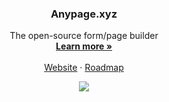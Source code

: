 <p align="center">
  <h3 align="center">Anypage.xyz</h3>

  <p align="center">
    The open-source form/page builder
    <br />
    <a href="https://anypage.xyz/product"><strong>Learn more »</strong></a>
    <br />
    <br />
    <a href="https://anypage.xyz">Website</a>
    ·
    <a href="https://anypage.xyz/roadmap">Roadmap</a>
  </p>
  <p align="center">
    <img src="https://github.com/saxmjn/anypage/assets/7963515/ae924793-9af3-41a7-8fc8-9b3074f1b707" />
  </p>

</p>

